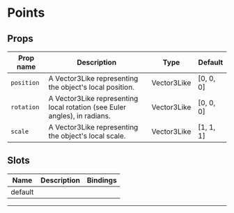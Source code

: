 # Points

## Props

| Prop name | Description                                                               | Type        | Default            |
| --------- | ------------------------------------------------------------------------- | ----------- | ------------------ |
|` position  `| A Vector3Like representing the object's local position.                   | Vector3Like | [0, 0, 0] |
|` rotation  `| A Vector3Like representing local rotation (see Euler angles), in radians. | Vector3Like | [0, 0, 0] |
|` scale     `| A Vector3Like representing the object's local scale.                      | Vector3Like | [1, 1, 1] |

## Slots

| Name    | Description | Bindings |
| ------- | ----------- | -------- |
| default |             |          |

---
